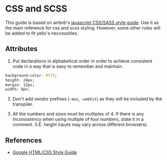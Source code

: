 # CSS and SCSS

This guide is based on airbnb's [javascript CSS/SASS style guide](https://github.com/airbnb/css). Use it as the main reference for css and scss  styling. However, some other rules will be added to fit yello's neccessities.

## Attributes

1. Put declarations in alphabetical order in order to achieve consistent code in a way that is easy to remember and maintain.

```css
background-color: #fff;
height: 24px;
margin: 12px;
width: 8px;
```

2. Don't add vendor prefixes (`-moz`, `-webkit`) as they will be included by the transpiler.
   
3. All the numbers and sizes must be multiples of 4. If there is any inconsistency when using multiple of four numbers, state it in a comment. (I.E. height inputs may vary across different browsers).


 
## References

* [Google HTML/CSS Style Guide](https://google.github.io/styleguide/htmlcssguide.html#CSS_Style_Rules)